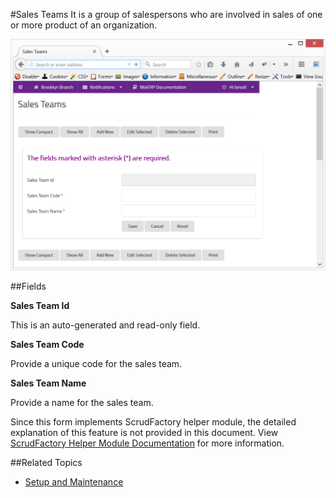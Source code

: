 #Sales Teams
It is a group of salespersons who are involved in sales of one or
more product of an organization.

![Sales Teams](images/sales-teams.png)

##Fields

**Sales Team Id**

This is an auto-generated and read-only field.

**Sales Team Code**

Provide a unique code for the sales team.

**Sales Team Name**

Provide a name for the sales team.

<div class="alert-box scrud radius">
    Since this form implements ScrudFactory helper module, the detailed explanation of this feature is not provided
    in this document. View <a href="../../core-concepts/scrud-factory.html">ScrudFactory Helper Module Documentation</a>
    for more information.
</div>

##Related Topics
* [Setup and Maintenance](../setup-and-maintenance.md)
